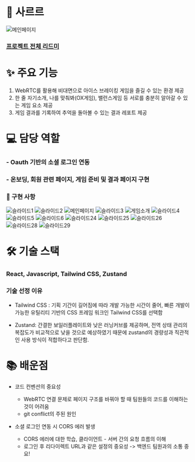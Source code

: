# 🧊 사르르


![메인페이지](https://github.com/user-attachments/assets/db6ec033-055f-4520-9414-09c8921afdbf)

### [프로젝트 전체 리드미](https://github.com/ssafyhapy/client)


# ✨ 주요 기능
1. WebRTC를 활용해 비대면으로 아이스 브레이킹 게임을 즐길 수 있는 환경 제공
2. 한 줄 자기소개, 나를 맞춰봐(OX게임), 밸런스게임 등 서로를 충분히 알아갈 수 있는 게임 요소 제공
3. 게임 결과를 기록하여 추억을 돌아볼 수 있는 결과 레포트 제공


# 💻 담당 역할

### - Oauth 기반의 소셜 로그인 연동
### - 온보딩, 회원 관련 페이지, 게임 준비 및 결과 페이지 구현

### 📢 구현 사항
![슬라이드1](https://github.com/user-attachments/assets/c96bc0e0-7cc8-42b7-83fa-5aea529b1ca3)
![슬라이드2](https://github.com/user-attachments/assets/0865c3a4-be6a-45b5-a3e1-ff04cac9735c)
![메인페이지](https://github.com/user-attachments/assets/2688f44c-06f5-48a3-9e17-114dbe625071)
![슬라이드3](https://github.com/user-attachments/assets/8ec47129-28f9-46a3-97e0-f976953469dd)
![게임소개](https://github.com/user-attachments/assets/8548df2e-d8d2-4977-b0b9-58c11da62f99)
![슬라이드4](https://github.com/user-attachments/assets/7c29a6b6-eb40-4a51-bae9-40a1d74039ae)
![슬라이드5](https://github.com/user-attachments/assets/17a54549-45f9-4147-aaf8-361ad5898f45)
![슬라이드6](https://github.com/user-attachments/assets/990b450a-9351-404d-b6d9-f4aa8d357e6e)
![슬라이드24](https://github.com/user-attachments/assets/77ee52f8-cdc7-41c7-b9fe-795abd577aff)
![슬라이드25](https://github.com/user-attachments/assets/4db94483-053d-45ee-9a0c-46c75061ef77)
![슬라이드26](https://github.com/user-attachments/assets/c5e16305-9efc-4195-b3f7-13d49bc9ed12)
![슬라이드28](https://github.com/user-attachments/assets/7dd32c32-f1bb-4c2e-aeac-1516349a43e7)
![슬라이드29](https://github.com/user-attachments/assets/822148ae-b095-4573-a748-578f6101125f)


# 🛠 기술 스택
### React, Javascript, Tailwind CSS, Zustand

### 기술 선정 이유
- Tailwind CSS : 기획 기간이 길어짐에 따라 개발 가능한 시간이 줄어, 빠른 개발이 가능한 유틸리티 기반의 CSS 프레임 워크인 Tailwind CSS를 선택함

- Zustand: 간결한 보일러플레이트와 낮은 러닝커브를 제공하며, 전역 상태 관리의 복잡도가 비교적으로 낮을 것으로 예상하였기 때문에 zustand의 경량성과 직관적인 사용 방식이 적합하다고 판단함.

# 📚 배운점
- 코드 컨벤션의 중요성
  - WebRTC 연결 문제로 페이지 구조를 바꿔야 할 때 팀원들의 코드를 이해하는 것이 어려움
  - git conflict의 주된 원인

- 소셜 로그인 연동 시 CORS 에러 발생
  - CORS 에러에 대한 학습, 클라이언트 - 서버 간의 요청 흐름의 이해
  - 로그인 후 리다이렉트 URL과 같은 설정의 중요성 -> 백엔드 팀원과의 소통 중요!

 
